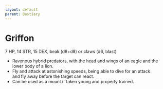 ```yaml
---
layout: default
parent: Bestiary
---
```


# Griffon

7 HP, 14 STR, 15 DEX, beak (d8+d8) or claws (d6, blast)

- Ravenous hybrid predators, with the head and wings of an eagle and the lower body of a lion.
- Fly and attack at astonishing speeds, being able to dive for an attack and fly away before the target can react.
- Can be used as a mount if taken young and properly trained.
